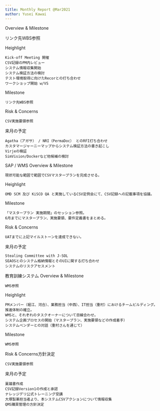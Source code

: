 ```yaml
---
title: Monthly Report @Mar2021
author: Yusei Kawai
---
```


Overview & Milestone

リンク先WBS参照

Heighlight

    Kick-off Meeting 開催
    CSV記録のPM内レビュー
    システム情報収集開始
    システム検証方法の検討
    テスト環境取得に向けたRecorとの打ち合わせ
    ワークショップ開始 w/VS

Milestone

    リンク先WBS参照

Risk & Concerns

    CSV実施要領参照

来月の予定

    Agatha（アガサ） / NRI（PermaDoc） とのRFI打ち合わせ
    カスタマージャーニーマップからシステム検証方法の書き起こし
    Virjeの検証
    SimVision/Dockerなど他候補の検討

SAP / WMS
Overview & Milestone

    現状可能な範囲で範囲でCSVマスタープランを完成させる。

Heighlight

    OMD SCM 及び KiSCO QA と実施しているCSV定例会にて、CSV記録への記載事項を協議。

Milestone

    「マスタープラン 実施期間」のセッション参照。
    6月までにマスタープラン、実施要領、要件定義書をまとめる。

Risk & Concerns

    UATまでに上記マイルストーンを達成できない。

来月の予定

    Stealing Committee with J-SOL
    SEAOSとのシステム格納情報とそのUIに関する打ち合わせ
    システムのリスクアセスメント

教育訓練システム
Overview & Milestone

    WMS参照

Heighlight

    PMメンバー（堀江、河合）、業務担当（中西）、IT担当（重村）におけるチームビルディング。推進体制の確立。
    WMSと、それぞれのタスクオーナーについて目線合わせ。
    システム企画プロセスの開始（マスタープラン、実施要領などの作成着手）
    システムベンダーとの対話（重村さんを通じて）

Milestone

    WMS参照

Risk & Concerns方針決定

    CSV実施要領参照

来月の予定

    稟議書作成
    CSV記録Version1の作成と承認
    ナレッジデリ公式トレーニング受講
    大塚製薬担当者より、本システムCSVアクションについて情報収集
    QMS購買管理の方針決定

